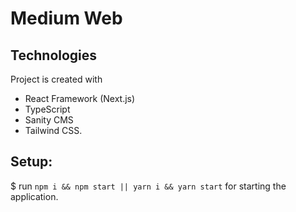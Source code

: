 # Medium Web

## Technologies
Project is created with 
* React Framework (Next.js) 
* TypeScript
* Sanity CMS
* Tailwind CSS. 

## Setup:
$ run `npm i && npm start || yarn i && yarn start` for starting the application.
